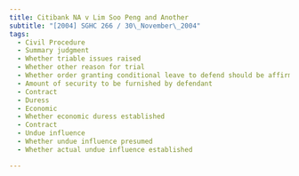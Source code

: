 ```yaml
---
title: Citibank NA v Lim Soo Peng and Another 
subtitle: "[2004] SGHC 266 / 30\_November\_2004"
tags:
  - Civil Procedure
  - Summary judgment
  - Whether triable issues raised
  - Whether other reason for trial
  - Whether order granting conditional leave to defend should be affirmed
  - Amount of security to be furnished by defendant
  - Contract
  - Duress
  - Economic
  - Whether economic duress established
  - Contract
  - Undue influence
  - Whether undue influence presumed
  - Whether actual undue influence established

---
```


